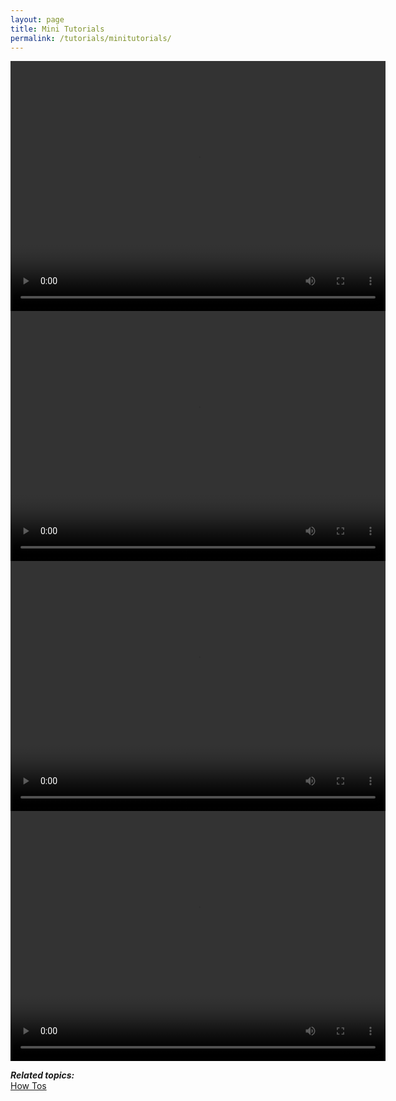 ```yaml
---
layout: page
title: Mini Tutorials
permalink: /tutorials/minitutorials/
---
```


<!-- Shotcut Responsive -->
<ins class="adsbygoogle"
    style="display:block"
    data-ad-client="ca-pub-1305424236533187"
    data-ad-slot="3403753557"
    data-ad-format="auto"></ins>
<script>
(adsbygoogle = window.adsbygoogle || []).push({});
</script>

<video width="600" height="400" controls="controls">
  <source src="/shotcut_web/assets/videos/addingVideoFilter.mp4" type="video/mp4">
</video><br>

<video width="600" height="400" controls="controls">
  <source src="/shotcut_web/assets/videos/addAudioTrack.mp4" type="video/mp4">
</video><br>

<video width="600" height="400" controls="controls">
  <source src="/shotcut_web/assets/videos/clipVolume.mp4" type="video/mp4">
</video><br>

<video width="600" height="400" controls="controls">
  <source src="/shotcut_web/assets/videos/pictureInPicture.mp4" type="video/mp4">
</video><br>

***Related topics:***<br>
[How Tos](/howtocategory)
